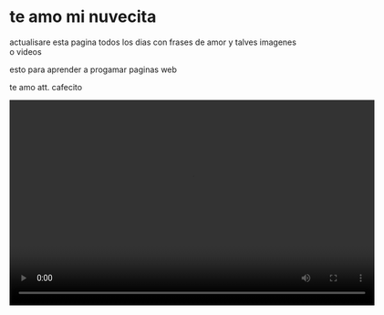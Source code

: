 <!DOCTYPE html>
<html lang="es">
<head>
    <meta charset="UTF-8">
    <meta name="viewport" content="width=device-width, initial-scale=1.0">
   
</head>
<body>
    <h1>te amo mi nuvecita </h1>
    <p>actualisare esta pagina todos los dias con frases de amor y talves imagenes o videos </p>
</body>
</html>
<p>esto para aprender a progamar paginas web</p>
<p>te amo att. cafecito</p>

<video width="640" height="360" controls>
  <source src="te amo.mp4" type="video/mp4">
  Tu navegador no soporta el elemento de video.
</video>
